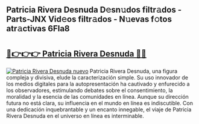 ## Patricia Rivera Desnuda D𝚎sn𝚞dos filtr𝚊dos - Parts-JNX Vid𝚎os filtr𝚊dos - N𝚞evas f𝚘tos atr𝚊ctivas 6FIa8

# <h2><a href="http://mbdry4.tromn.icu/?c=Patricia+Rivera+Desnuda">🔗👉👉👉 Patricia Rivera Desnuda 🔗🔗</a></h2>

[![Patricia Rivera Desnuda nuevo](https://i.imgur.com/pEAQMta.gif)](http://mbdry4.tromn.icu/?c=Patricia+Rivera+Desnuda)
Patricia Rivera Desnuda, una figura compleja y divisiva, elude la caracterización simple. Su uso innovador de los medios digitales para la autopresentación ha cautivado y enfurecido a los observadores, estimulando debates sobre el consentimiento, la moralidad y la esencia de las comunidades en línea. Aunque su dirección futura no está clara, su influencia en el mundo en línea es indiscutible. Con una dedicación inquebrantable y un encanto innegable, el viaje de Patricia Rivera Desnuda en el universo en línea es interminable.
